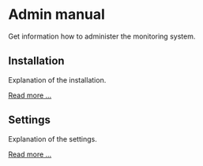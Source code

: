 # Admin manual

Get information how to administer the monitoring system.

## Installation

Explanation of the installation.

[Read more ...](installation/README.md)

## Settings

Explanation of the settings.

[Read more ...](settings/README.md)
